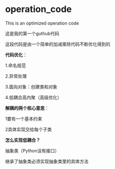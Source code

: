 # operation_code
This is an optimized operation code

这是我的第一个guthub代码

这段代码是由一个简单的加减乘除代码不断优化得到的


**代码优化**：

1.命名规范

2.异常处理

3.面向对象：创建类和对象

4.低耦合高内聚（高级优化）


**解耦的两个核心意思**：

1要有一个基本约束

2具体实现交给每个子类


**怎么实现低耦合？**

抽象类（Python没有接口）

继承了抽象类必须实现抽象类里的具体方法
